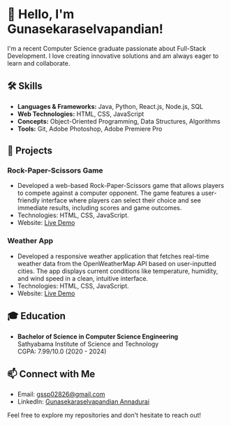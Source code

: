 # 👋 Hello, I'm Gunasekaraselvapandian!

I'm a recent Computer Science graduate passionate about Full-Stack Development. I love creating innovative solutions and am always eager to learn and collaborate.

## 🛠️ Skills
- **Languages & Frameworks:** Java, Python, React.js, Node.js, SQL
- **Web Technologies:** HTML, CSS, JavaScript
- **Concepts:** Object-Oriented Programming, Data Structures, Algorithms
- **Tools:** Git, Adobe Photoshop, Adobe Premiere Pro

## 🌟 Projects
### Rock-Paper-Scissors Game
- Developed a web-based Rock-Paper-Scissors game that allows players to compete against a computer opponent. The game features a user-friendly interface where players can select their choice and see immediate results, including scores and game outcomes.
- Technologies: HTML, CSS, JavaScript.
- Website: [Live Demo](https://guna02826.github.io/rock-paper-scissors-game/)

### Weather App
- Developed a responsive weather application that fetches real-time weather data from the OpenWeatherMap API based on user-inputted cities. The app displays current conditions like temperature, humidity, and wind speed in a clean, intuitive interface.
- Technologies: HTML, CSS, JavaScript.
- Website: [Live Demo](https://guna02826.github.io/WeatherApp-JS/)


## 🎓 Education
- **Bachelor of Science in Computer Science Engineering**  
  Sathyabama Institute of Science and Technology  
  CGPA: 7.99/10.0 (2020 - 2024)

## 📫 Connect with Me
- Email: [gssp02826@gmail.com](mailto:gssp02826@gmail.com)
- LinkedIn: [Gunasekaraselvapandian Annadurai](https://www.linkedin.com/in/gunasekaraselvapandian-annadurai/)

Feel free to explore my repositories and don't hesitate to reach out!
